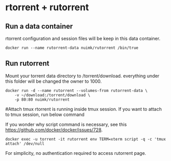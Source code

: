 # rtorrent + rutorrent

## Run a data container
rtorrent configuration and session files will be keep in
this data container.
```Shell
docker run --name rutorrent-data nuimk/rutorrent /bin/true
```

## Run rutorrent

Mount your torrent data directory to /torrent/download. everything under this
folder will be changed the owner to 1000.
```Shell
docker run -d --name rutorrent --volumes-from rutorrent-data \
    -v ~/download:/torrent/download \
    -p 80:80 nuimk/rutorrent
```

#Attach tmux
rtorrent is running inside tmux session. If you want to attach to tmux session, 
run below command

If you wonder why script command is necessary, see this https://github.com/docker/docker/issues/728.

```Shell
docker exec -u torrent -it rutorrent env TERM=xterm script -q -c 'tmux attach' /dev/null
```

For simplicity, no authentication required to access rutorrent page.

